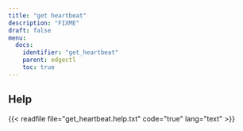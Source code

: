 ```yaml
---
title: "get heartbeat"
description: "FIXME"
draft: false
menu:
  docs:
    identifier: "get_heartbeat"
    parent: edgectl
    toc: true
---
```


## Help

{{< readfile file="get_heartbeat.help.txt" code="true" lang="text" >}}
